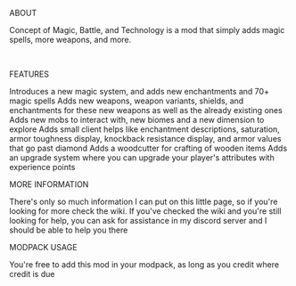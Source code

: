 ABOUT

Concept of Magic, Battle, and Technology is a mod that simply adds magic spells, more weapons, and more.

 

FEATURES

Introduces a new magic system, and adds new enchantments and 70+ magic spells
Adds new weapons, weapon variants, shields, and enchantments for these new weapons as well as the already existing ones
Adds new mobs to interact with, new biomes and a new dimension to explore
Adds small client helps like enchantment descriptions, saturation, armor toughness display, knockback resistance display, and armor values that go past diamond
Adds a woodcutter for crafting of wooden items
Adds an upgrade system where you can upgrade your player's attributes with experience points
 

MORE INFORMATION

There's only so much information I can put on this little page, so if you're looking for more check the wiki. If you've checked the wiki and you're still looking for help, you can ask for assistance in my discord server and I should be able to help you there

MODPACK USAGE

You're free to add this mod in your modpack, as long as you credit where credit is due

 



 
